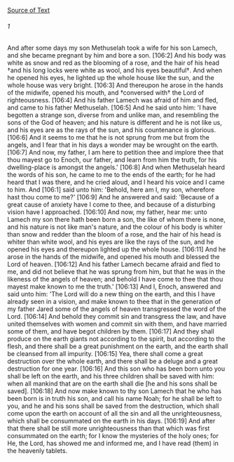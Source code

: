 [Source of Text](https://github.com/scrollmapper/bible_databases_deuterocanonical)

###### 1
And after some days my son Methuselah took a wife for his son Lamech, and she became pregnant by him and bore a son. [106:2] And his body was white as snow and red as the blooming of a rose, and the hair of his head †and his long locks were white as wool, and his eyes beautiful†. And when he opened his eyes, he lighted up the whole house like the sun, and the whole house was very bright. [106:3] And thereupon he arose in the hands of the midwife, opened his mouth, and †conversed with† the Lord of righteousness. [106:4] And his father Lamech was afraid of him and fled, and came to his father Methuselah. [106:5] And he said unto him: 'I have begotten a strange son, diverse from and unlike man, and resembling the sons of the God of heaven; and his nature is different and he is not like us, and his eyes are as the rays of the sun, and his countenance is glorious. [106:6] And it seems to me that he is not sprung from me but from the angels, and I fear that in his days a wonder may be wrought on the earth. [106:7] And now, my father, I am here to petition thee and implore thee that thou mayest go to Enoch, our father, and learn from him the truth, for his dwelling-place is amongst the angels.' [106:8] And when Methuselah heard the words of his son, he came to me to the ends of the earth; for he had heard that I was there, and he cried aloud, and I heard his voice and I came to him. And [106:1] said unto him: 'Behold, here am I, my son, wherefore hast thou come to me?' [106:9] And he answered and said: 'Because of a great cause of anxiety have I come to thee, and because of a disturbing vision have I approached. [106:10] And now, my father, hear me: unto Lamech my son there hath been born a son, the like of whom there is none, and his nature is not like man's nature, and the colour of his body is whiter than snow and redder than the bloom of a rose, and the hair of his head is whiter than white wool, and his eyes are like the rays of the sun, and he opened his eyes and thereupon lighted up the whole house. [106:11] And he arose in the hands of the midwife, and opened his mouth and blessed the Lord of heaven. [106:12] And his father Lamech became afraid and fled to me, and did not believe that he was sprung from him, but that he was in the likeness of the angels of heaven; and behold I have come to thee that thou mayest make known to me the truth.' [106:13] And I, Enoch, answered and said unto him: 'The Lord will do a new thing on the earth, and this I have already seen in a vision, and make known to thee that in the generation of my father Jared some of the angels of heaven transgressed the word of the Lord. [106:14] And behold they commit sin and transgress the law, and have united themselves with women and commit sin with them, and have married some of them, and have begot children by them. [106:17] And they shall produce on the earth giants not according to the spirit, but according to the flesh, and there shall be a great punishment on the earth, and the earth shall be cleansed from all impurity. [106:15] Yea, there shall come a great destruction over the whole earth, and there shall be a deluge and a great destruction for one year. [106:16] And this son who has been born unto you shall be left on the earth, and his three children shall be saved with him: when all mankind that are on the earth shall die [he and his sons shall be saved]. [106:18] And now make known to thy son Lamech that he who has been born is in truth his son, and call his name Noah; for he shall be left to you, and he and his sons shall be saved from the destruction, which shall come upon the earth on account of all the sin and all the unrighteousness, which shall be consummated on the earth in his days. [106:19] And after that there shall be still more unrighteousness than that which was first consummated on the earth; for I know the mysteries of the holy ones; for He, the Lord, has showed me and informed me, and I have read (them) in the heavenly tablets.